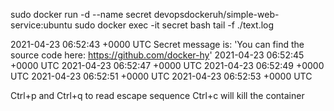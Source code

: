 sudo docker run -d --name secret devopsdockeruh/simple-web-service:ubuntu
sudo docker exec -it secret bash
tail -f ./text.log


2021-04-23 06:52:43 +0000 UTC
Secret message is: 'You can find the source code here: https://github.com/docker-hy'
2021-04-23 06:52:45 +0000 UTC
2021-04-23 06:52:47 +0000 UTC
2021-04-23 06:52:49 +0000 UTC
2021-04-23 06:52:51 +0000 UTC
2021-04-23 06:52:53 +0000 UTC


Ctrl+p and Ctrl+q to read escape sequence
Ctrl+c will kill the container
